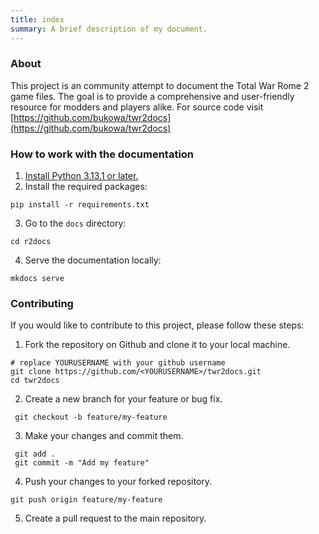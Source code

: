 ```yaml
---
title: index
summary: A brief description of my document.
---
```


### About

This project is an community attempt to document the Total War Rome 2 game files.
The goal is to provide a comprehensive and user-friendly resource for modders and players alike.
For source code visit [https://github.com/bukowa/twr2docs](https://github.com/bukowa/twr2docs)

### How to work with the documentation

1. [Install Python 3.13.1 or later.](https://www.python.org/downloads/)  
2. Install the required packages:  
```
pip install -r requirements.txt
```
3. Go to the `docs` directory:  
```
cd r2docs
```
4. Serve the documentation locally:  
```
mkdocs serve
```

### Contributing

If you would like to contribute to this project, please follow these steps:

1. Fork the repository on Github and clone it to your local machine.  
```
# replace YOURUSERNAME with your github username
git clone https://github.com/<YOURUSERNAME>/twr2docs.git
cd twr2docs
```
2. Create a new branch for your feature or bug fix.  
```
 git checkout -b feature/my-feature
```
3. Make your changes and commit them.  
```
 git add .
 git commit -m "Add my feature"
```
4. Push your changes to your forked repository.  
```
git push origin feature/my-feature
```
5. Create a pull request to the main repository.  
